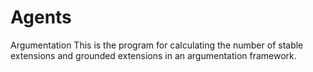 # Agents
Argumentation
This is the program for calculating the number of stable extensions and grounded extensions in an argumentation framework.
